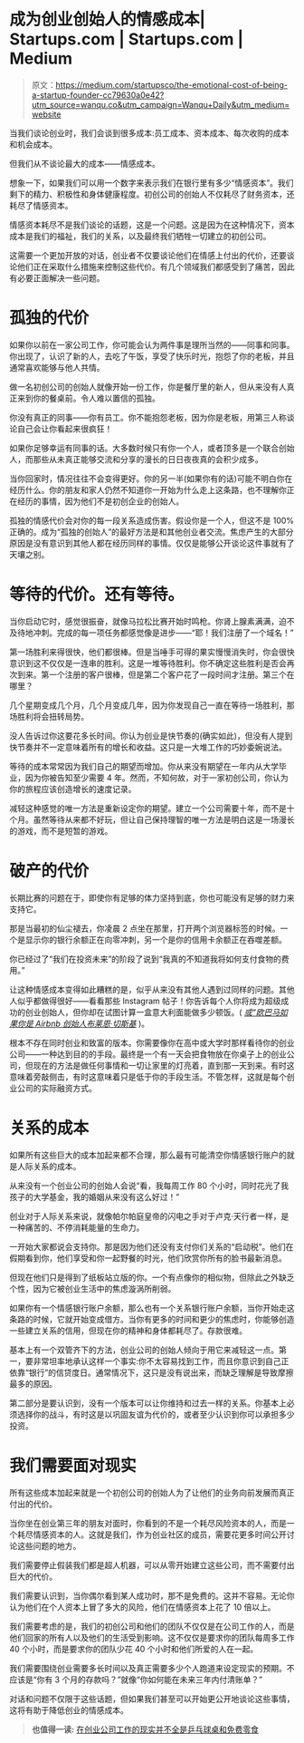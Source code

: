 # 成为创业创始人的情感成本| Startups.com | Startups.com | Medium

> 原文：<https://medium.com/startupsco/the-emotional-cost-of-being-a-startup-founder-cc79630a0e42?utm_source=wanqu.co&utm_campaign=Wanqu+Daily&utm_medium=website>

当我们谈论创业时，我们会谈到很多成本:员工成本、资本成本、每次收购的成本和机会成本。

但我们从不谈论最大的成本——情感成本。



想象一下，如果我们可以用一个数字来表示我们在银行里有多少“情感资本”。我们剩下的精力、积极性和身体健康程度。初创公司的创始人不仅耗尽了财务资本，还耗尽了情感资本。

情感资本耗尽不是我们谈论的话题，这是一个问题。这是因为在这种情况下，资本成本是我们的福祉，我们的关系，以及最终我们牺牲一切建立的初创公司。

这需要一个更加开放的对话，创业者不仅要谈论他们在情感上付出的代价，还要谈论他们正在采取什么措施来控制这些代价。有几个领域我们都感受到了痛苦，因此有必要正面解决一些问题。

# 孤独的代价

如果你以前在一家公司工作，你可能会认为两件事是理所当然的——同事和同事。你出现了，认识了新的人，去吃了午饭，享受了快乐时光，抱怨了你的老板，并且通常喜欢能够与他人共情。

做一名初创公司的创始人就像开始一份工作，你是餐厅里的新人，但从来没有人真正来到你的餐桌前。令人难以置信的孤独。

你没有真正的同事——你有员工。你不能抱怨老板，因为你是老板，用第三人称谈论自己会让你看起来很疯狂！

如果你足够幸运有同事的话。大多数时候只有你一个人，或者顶多是一个联合创始人，而那些从未真正能够交流和分享的漫长的日日夜夜真的会积少成多。

当你回家时，情况往往不会变得更好。你的另一半(如果你有的话)可能不明白你在经历什么。你的朋友和家人仍然不知道你一开始为什么走上这条路，也不理解你正在经历的事情，因为他们不是初创企业的创始人。

孤独的情感代价会对你的每一段关系造成伤害。假设你是一个人，但这不是 100%正确的。成为“孤独的创始人”的最好方法是和其他创业者交流。焦虑产生的大部分原因是没有意识到其他人都在经历同样的事情。仅仅是能够公开谈论这件事就有了天壤之别。

# 等待的代价。还有等待。

当你启动它时，感觉很振奋，就像马拉松比赛开始时鸣枪。你肾上腺素满满，迫不及待地冲刺。完成的每一项任务都感觉像是进步——“耶！我们注册了一个域名！”

第一场胜利来得很快，他们都很棒。但是当唾手可得的果实慢慢消失时，你会很快意识到这不仅仅是一连串的胜利。这是一堆等待胜利。你不确定这些胜利是否会再次到来。第一个注册的客户很棒，但是第二个客户花了一段时间才注册。第三个在哪里？

几个星期变成几个月，几个月变成几年，因为你发现自己一直在等待一场胜利，那场胜利将会扭转局势。

没人告诉过你这要花多长时间。你认为创业是快节奏的(确实如此)，但没有人提到快节奏并不一定意味着所有的增长和收益。这只是一大堆工作的巧妙委婉说法。

等待的成本常常因为我们自己的期望而增加。你从来没有期望在一年内从大学毕业，因为你被告知至少需要 4 年。然而，不知何故，对于一家初创公司，你认为你的旅程应该创造增长的速度记录。

减轻这种感觉的唯一方法是重新设定你的期望。建立一个公司需要十年，而不是十个月。虽然等待从来都不好玩，但让自己保持理智的唯一方法是明白这是一场漫长的游戏，而不是短暂的游戏。

# 破产的代价

长期比赛的问题在于，即使你有足够的体力坚持到底，你也可能没有足够的财力来支持它。

那是当最初的仙尘褪去，你凌晨 2 点坐在那里，打开两个浏览器标签的时候。一个是显示你的银行余额正在向零冲刺，另一个是你的信用卡余额正在吞噬差额。

你已经过了“我们在投资未来”的阶段了说到“我真的不知道我将如何支付食物的费用。”

让这种情感成本变得如此糟糕的是，似乎从来没有其他人遇到过同样的问题。其他人似乎都做得很好——看看那些 Instagram 帖子！你告诉每个人你将成为超级成功的创业创始人，但你却在试图计算一盒意大利面能做多少顿饭。( [*或“欧巴马如果你是 Airbnb 创始人布莱恩·切斯基*](https://www.startups.co/articles/an-unbelievable-journey) )。

根本不存在同时创业和致富的版本。你需要像你在高中或大学时那样看待你的创业公司——一种达到目的的手段。最终是一个有一天会把食物放在你桌子上的创业公司，但现在的方法是做任何事情和一切让家里的灯亮着，直到那一天到来。有时这意味着旁敲侧击，有时这意味着只是低于你的手段生活。不管怎样，这就是每个创业公司的实际融资方式。

# 关系的成本

如果所有这些巨大的成本加起来都不合理，那么最有可能清空你情感银行账户的就是人际关系的成本。

从来没有一个创业公司的创始人会说“看，我每周工作 80 个小时，同时花光了我孩子的大学基金，我的婚姻从来没有这么好过！”

创业对于人际关系来说，就像帕尔帕庭皇帝的闪电之手对于卢克·天行者一样，是一种痛苦的、不停消耗能量的生命力。

一开始大家都说会支持你。那是因为他们还没有支付你们关系的“启动税”。他们在假期看到你，他们享受和你一起野餐的时光，他们欣赏你所有的脸书最新消息。

但现在他们只是得到了纸板站立版的你。一个有点像你的相似物，但除此之外缺乏个性，因为它被创业生活中的焦虑漩涡所削弱。

如果你有一个情感银行账户余额，那么也有一个关系银行账户余额，当你开始走这条路的时候，它就开始变成借方。当你有更多的时间和更少的焦虑时，你能够创造一些建立关系的信用，但现在你的精神和身体都耗尽了。存款很难。

基本上有一个双管齐下的方法，创业公司的创始人倾向于用它来减轻这一点。第一，要非常坦率地承认这样一个事实:你不太容易找到工作，而且你意识到自己正依靠“银行”的信贷度日。通常情况下，这只是没有说出来，而缺乏理解是导致摩擦最多的原因。

第二部分是要认识到，没有一个版本可以让你维持和过去一样的关系。你基本上必须选择你的战斗，有时这是以巩固友谊为代价的，或者至少认识到你可以承担多少投资。

# 我们需要面对现实

所有这些成本加起来就是一个初创公司的创始人为了让他们的业务向前发展而真正付出的代价。

当你坐在创业第三年的朋友对面时，你看到的不是一个耗尽风险资本的人，而是一个耗尽情感资本的人。这就是我们，作为创业社区的成员，需要花更多时间公开讨论这些问题的地方。

我们需要停止假装我们都是超人机器，可以从零开始建立这些公司，而不需要付出巨大的代价。

我们需要认识到，当你偶尔看到某人成功时，那不是免费的。这并不容易。无论你认为他们在个人资本上冒了多大的风险，他们在情感资本上花了 10 倍以上。

我们需要考虑的是，我们的初创公司和他们的团队不仅仅是在公司工作的人，而是他们回家的所有人以及他们的生活受到影响。这不仅仅是要求你的团队每周多工作 40 个小时，而是要求你的团队少花 40 个小时和他们所爱的人在一起。

我们需要围绕创业需要多长时间以及真正需要多少个人跑道来设定现实的预期。不应该是“你有 3 个月的存款吗？”就像“你如何能在未来三年内付清账单？”

对话和问题不仅限于这些话题，但如果我们甚至可以开始更公开地谈论这些事情，这将有助于降低创业的情感成本。

> **也值得一读:** [在创业公司工作的现实并不全是乒乓球桌和免费零食](https://www.startups.co/articles/working-for-a-startup)

